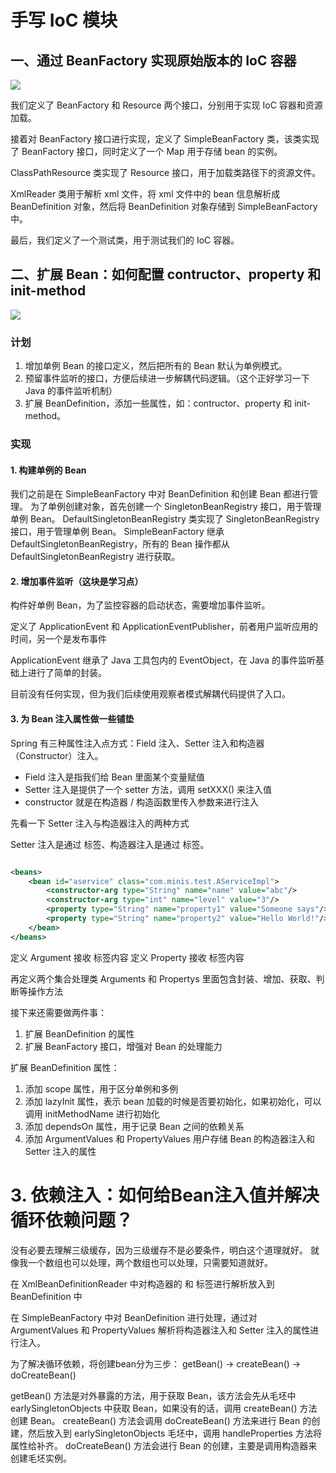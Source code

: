 # 手写 IoC 模块

## 一、通过 BeanFactory 实现原始版本的 IoC 容器

![](https://ljd-image-upload.oss-cn-beijing.aliyuncs.com/sources/202303171611668.jpeg)

我们定义了 BeanFactory 和 Resource 两个接口，分别用于实现 IoC 容器和资源加载。

接着对 BeanFactory 接口进行实现，定义了 SimpleBeanFactory 类，该类实现了 BeanFactory 接口，同时定义了一个 Map 用于存储 bean 的实例。

ClassPathResource 类实现了 Resource 接口，用于加载类路径下的资源文件。

XmlReader 类用于解析 xml 文件，将 xml 文件中的 bean 信息解析成 BeanDefinition 对象，然后将 BeanDefinition 对象存储到 SimpleBeanFactory 中。

最后，我们定义了一个测试类，用于测试我们的 IoC 容器。

## 二、扩展 Bean：如何配置 contructor、property 和 init-method

![](https://ljd-image-upload.oss-cn-beijing.aliyuncs.com/sources/202303171610527.jpeg)

### 计划

1. 增加单例 Bean 的接口定义，然后把所有的 Bean 默认为单例模式。
2. 预留事件监听的接口，方便后续进一步解耦代码逻辑。（这个正好学习一下 Java 的事件监听机制）
3. 扩展 BeanDefinition，添加一些属性，如：contructor、property 和 init-method。

### 实现

#### 1. 构建单例的 Bean

我们之前是在 SimpleBeanFactory 中对 BeanDefinition 和创建 Bean 都进行管理。
为了单例创建对象，首先创建一个 SingletonBeanRegistry 接口，用于管理单例 Bean。
DefaultSingletonBeanRegistry 类实现了 SingletonBeanRegistry 接口，用于管理单例 Bean。
SimpleBeanFactory 继承 DefaultSingletonBeanRegistry，所有的 Bean 操作都从 DefaultSingletonBeanRegistry 进行获取。

#### 2. 增加事件监听（这块是学习点）

构件好单例 Bean，为了监控容器的启动状态，需要增加事件监听。

定义了 ApplicationEvent 和 ApplicationEventPublisher，前者用户监听应用的时间，另一个是发布事件

ApplicationEvent 继承了 Java 工具包内的 EventObject，在 Java 的事件监听基础上进行了简单的封装。

目前没有任何实现，但为我们后续使用观察者模式解耦代码提供了入口。


#### 3. 为 Bean 注入属性做一些铺垫

Spring 有三种属性注入点方式：Field 注入、Setter 注入和构造器（Constructor）注入。

- Field 注入是指我们给 Bean 里面某个变量赋值
- Setter 注入是提供了一个 setter 方法，调用 setXXX() 来注入值
- constructor 就是在构造器 / 构造函数里传入参数来进行注入

先看一下 Setter 注入与构造器注入的两种方式

Setter 注入是通过 <property> 标签、构造器注入是通过 <constructor-arg> 标签。

```xml

<beans>
    <bean id="aservice" class="com.minis.test.AServiceImpl">
        <constructor-arg type="String" name="name" value="abc"/>
        <constructor-arg type="int" name="level" value="3"/>
        <property type="String" name="property1" value="Someone says"/>
        <property type="String" name="property2" value="Hello World!"/>
    </bean>
</beans>

```
定义 Argument 接收 <constructor-arg> 标签内容
定义 Property 接收 <property> 标签内容

再定义两个集合处理类 Arguments 和 Propertys 里面包含封装、增加、获取、判断等操作方法

接下来还需要做两件事：
1. 扩展 BeanDefinition 的属性
2. 扩展 BeanFactory 接口，增强对 Bean 的处理能力

扩展 BeanDefinition 属性：

1. 添加 scope 属性，用于区分单例和多例
2. 添加 lazyInit 属性，表示 bean 加载的时候是否要初始化，如果初始化，可以调用 initMethodName 进行初始化
3. 添加 dependsOn 属性，用于记录 Bean 之间的依赖关系
4. 添加 ArgumentValues 和 PropertyValues 用户存储 Bean 的构造器注入和 Setter 注入的属性

# 3. 依赖注入：如何给Bean注入值并解决循环依赖问题？

没有必要去理解三级缓存，因为三级缓存不是必要条件，明白这个道理就好。
就像我一个数组也可以处理，两个数组也可以处理，只需要知道就好。

在 XmlBeanDefinitionReader 中对构造器的 <constructor-arg> 和 <property> 标签进行解析放入到 BeanDefinition 中

在 SimpleBeanFactory 中对 BeanDefinition 进行处理，通过对 ArgumentValues 和 PropertyValues 解析将构造器注入和 Setter 注入的属性进行注入。

为了解决循环依赖，将创建bean分为三步：
getBean() -> createBean() -> doCreateBean()

getBean() 方法是对外暴露的方法，用于获取 Bean，该方法会先从毛坯中 earlySingletonObjects 中获取 Bean，如果没有的话，调用 createBean() 方法创建 Bean。
createBean() 方法会调用 doCreateBean() 方法来进行 Bean 的创建，然后放入到 earlySingletonObjects 毛坯中，调用 handleProperties 方法将属性给补齐。
doCreateBean() 方法会进行 Bean 的创建，主要是调用构造器来创建毛坯实例。